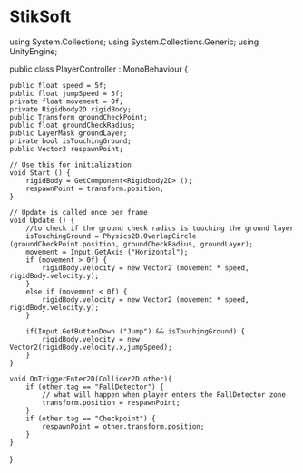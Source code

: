 # StikSoft

using System.Collections;
using System.Collections.Generic;
using UnityEngine;

public class PlayerController : MonoBehaviour {

	public float speed = 5f;
	public float jumpSpeed = 5f;
	private float movement = 0f;
	private Rigidbody2D rigidBody;
	public Transform groundCheckPoint;
	public float groundCheckRadius;
	public LayerMask groundLayer;
	private bool isTouchingGround;
	public Vector3 respawnPoint;

	// Use this for initialization
	void Start () {
		rigidBody = GetComponent<Rigidbody2D> ();
		respawnPoint = transform.position;
	}

	// Update is called once per frame
	void Update () {
		//to check if the ground check radius is touching the ground layer 
		isTouchingGround = Physics2D.OverlapCircle (groundCheckPoint.position, groundCheckRadius, groundLayer);
		movement = Input.GetAxis ("Horizontal");
		if (movement > 0f) {
			rigidBody.velocity = new Vector2 (movement * speed, rigidBody.velocity.y);
		}
		else if (movement < 0f) {
			rigidBody.velocity = new Vector2 (movement * speed, rigidBody.velocity.y);
		}

		if(Input.GetButtonDown ("Jump") && isTouchingGround) {
			rigidBody.velocity = new Vector2(rigidBody.velocity.x,jumpSpeed);
		}
	}

	void OnTriggerEnter2D(Collider2D other){
		if (other.tag == "FallDetector") {
			// what will happen when player enters the FallDetector zone
			transform.position = respawnPoint;
		}
		if (other.tag == "Checkpoint") {
			respawnPoint = other.transform.position;
		}
	}
}
